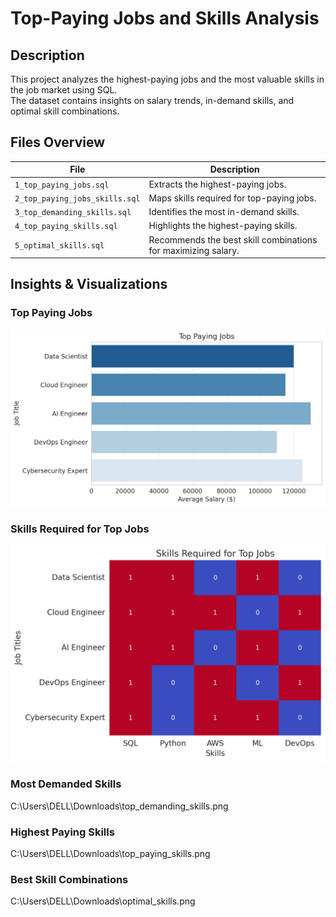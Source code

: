 # Top-Paying Jobs and Skills Analysis  

## Description  
This project analyzes the highest-paying jobs and the most valuable skills in the job market using SQL.  
The dataset contains insights on salary trends, in-demand skills, and optimal skill combinations.  

## Files Overview  
| File | Description |
|------|------------|
| `1_top_paying_jobs.sql` | Extracts the highest-paying jobs. |
| `2_top_paying_jobs_skills.sql` | Maps skills required for top-paying jobs. |
| `3_top_demanding_skills.sql` | Identifies the most in-demand skills. |
| `4_top_paying_skills.sql` | Highlights the highest-paying skills. |
| `5_optimal_skills.sql` | Recommends the best skill combinations for maximizing salary. |

## Insights & Visualizations  

### **Top Paying Jobs**  
![Top Paying Jobs](https://github.com/AjumalAsharaf/VSCODE/blob/main/top_paying_jobs.png?raw=true)


### **Skills Required for Top Jobs**  
![Top Paying Jobs Skills](https://github.com/AjumalAsharaf/VSCODE/blob/main/top_paying_jobs_skills.png?raw=true)


### **Most Demanded Skills**  
C:\Users\DELL\Downloads\top_demanding_skills.png 

### **Highest Paying Skills**  
C:\Users\DELL\Downloads\top_paying_skills.png 

### **Best Skill Combinations**  
C:\Users\DELL\Downloads\optimal_skills.png  



